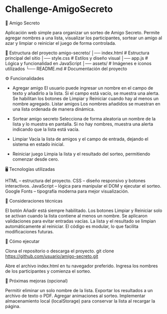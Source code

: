 # Challenge-AmigoSecreto

🎁 Amigo Secreto

Aplicación web simple para organizar un sorteo de Amigo Secreto.
Permite agregar nombres a una lista, visualizar los participantes, sortear un amigo al azar y limpiar o reiniciar el juego de forma controlada.

📂 Estructura del proyecto
amigo-secreto/
│── index.html       # Estructura principal del sitio
│── style.css        # Estilos y diseño visual
│── app.js           # Lógica y funcionalidad en JavaScript
│── assets/          # Imágenes e íconos utilizados
└── README.md        # Documentación del proyecto

⚙️ Funcionalidades

* Agregar amigo
El usuario puede ingresar un nombre en el campo de texto y añadirlo a la lista.
Si el campo está vacío, se muestra una alerta.
Se habilitan los botones de Limpiar y Reiniciar cuando hay al menos un nombre agregado.
Listar amigos
Los nombres añadidos se muestran en una lista ordenada de manera dinámica.

* Sortear amigo secreto
Selecciona de forma aleatoria un nombre de la lista y lo muestra en pantalla.
Si no hay nombres, muestra una alerta indicando que la lista está vacía.

* Limpiar
Vacía la lista de amigos y el campo de entrada, dejando el sistema en estado inicial.

* Reiniciar juego
Limpia la lista y el resultado del sorteo, permitiendo comenzar desde cero.

🖥️ Tecnologías utilizadas

HTML – estructura del proyecto.
CSS – diseño responsivo y botones interactivos.
JavaScript – lógica para manipular el DOM y ejecutar el sorteo.
Google Fonts – tipografía moderna para mejor visualización.

🔑 Consideraciones técnicas

El botón Añadir está siempre habilitado.
Los botones Limpiar y Reiniciar solo se activan cuando la lista contiene al menos un nombre.
Se aplicaron validaciones para evitar entradas vacías.
La lista y el resultado se limpian automáticamente al reiniciar.
El código es modular, lo que facilita modificaciones futuras.

🚀 Cómo ejecutar

Clona el repositorio o descarga el proyecto.
git clone https://github.com/usuario/amigo-secreto.git

Abre el archivo index.html en tu navegador preferido.
Ingresa los nombres de los participantes y comienza el sorteo.

📌 Próximas mejoras (opcional)

Permitir eliminar un solo nombre de la lista.
Exportar los resultados a un archivo de texto o PDF.
Agregar animaciones al sorteo.
Implementar almacenamiento local (localStorage) para conservar la lista al recargar la página.
